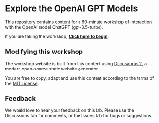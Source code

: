 # Explore the OpenAI GPT Models

This repository contains content for a 60-minute workshop of interaction with the OpenAI model ChatGPT (gpt-3.5-turbo).

If you are taking the workshop, **[Click here to begin](https://hnky.github.io/AzureOpenAIService-Workshop/)**.

## Modifying this workshop

The workshop website is built from this content using [Docusaurus 2](https://docusaurus.io/), a modern open-source static website generator.

You are free to copy, adapt and use this content according to the terms of the [MIT License](LICENSE).

## Feedback

We would love to hear your feedback on this lab. Please use the Discussions tab for comments, or the Issues tab for bugs or suggestions.
